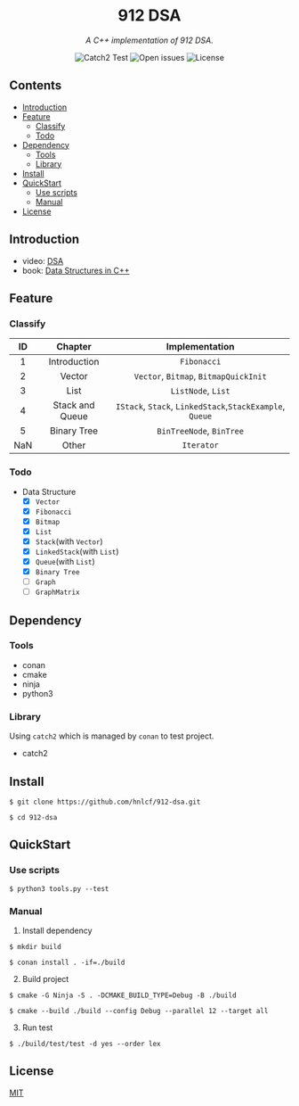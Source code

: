 <div align="center">
    <h1> 912 DSA </h1>
    <i> A C++ implementation of 912 DSA. </i>
    <p></p>
    <img src="https://img.shields.io/github/workflow/status/hnlcf/912-dsa/Catch2%20Test?label=Catch2%20Test" alt="Catch2 Test">
    <img src="https://img.shields.io/github/issues/hnlcf/912-dsa" alt="Open issues">
    <img src="https://img.shields.io/github/license/hnlcf/912-dsa?color=blue" alt="License">
</div>

## Contents

- [Introduction](#introduction)
- [Feature](#feature)
    - [Classify](#classify)
    - [Todo](#todo)
- [Dependency](#dependency)
    - [Tools](#tools)
    - [Library](#library)
- [Install](#install)
- [QuickStart](#quickstart)
    - [Use scripts](#use-scripts)
    - [Manual](#manual)
- [License](#license)

## Introduction

- video: [DSA](https://www.xuetangx.com/course/THU08091000384/10322765?channel=i.area.learn_title)
- book: [Data Structures in C++](http://dsa.cs.tsinghua.edu.cn/~deng/ds/dsacpp/index.htm)

## Feature

### Classify

|  ID  |     Chapter      |                      Implementation                       |
|:----:|:----------------:|:---------------------------------------------------------:|
|  1   |   Introduction   |                        `Fibonacci`                        |
|  2   |      Vector      |           `Vector`, `Bitmap`, `BitmapQuickInit`           |
|  3   |       List       |                    `ListNode`, `List`                     |
|  4   | Stack and Queue  | `IStack`, `Stack`, `LinkedStack`,`StackExample`, `Queue`  |
|  5   |   Binary Tree    |                 `BinTreeNode`, `BinTree`                  |
| NaN  |      Other       |                        `Iterator`                         |

### Todo

- Data Structure
    - [x] `Vector`
    - [x] `Fibonacci`
    - [x] `Bitmap`
    - [x] `List`
    - [x] `Stack`(with `Vector`)
    - [x] `LinkedStack`(with `List`)
    - [x] `Queue`(with `List`)
    - [x] `Binary Tree`
    - [ ] `Graph`
    - [ ] `GraphMatrix`

## Dependency

### Tools

- conan
- cmake
- ninja
- python3

### Library

Using `catch2` which is managed by `conan` to test project.

- catch2

## Install

```shell
$ git clone https://github.com/hnlcf/912-dsa.git

$ cd 912-dsa
```

## QuickStart

### Use scripts

```shell
$ python3 tools.py --test
```

### Manual

1. Install dependency

```shell
$ mkdir build

$ conan install . -if=./build
```

2. Build project

```shell
$ cmake -G Ninja -S . -DCMAKE_BUILD_TYPE=Debug -B ./build

$ cmake --build ./build --config Debug --parallel 12 --target all
```

3. Run test

```shell
$ ./build/test/test -d yes --order lex
```

## License

[MIT](./LICENSE)
